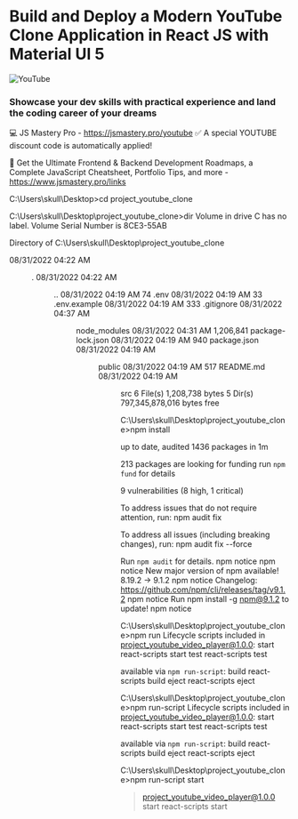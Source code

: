 # Build and Deploy a Modern YouTube Clone Application in React JS with Material UI 5

![YouTube](https://i.ibb.co/4R5RkmW/Thumbnail-5.png)

### Showcase your dev skills with practical experience and land the coding career of your dreams
💻 JS Mastery Pro - https://jsmastery.pro/youtube
✅ A special YOUTUBE discount code is automatically applied!

📙 Get the Ultimate Frontend & Backend Development Roadmaps, a Complete JavaScript Cheatsheet, Portfolio Tips, and more - https://www.jsmastery.pro/links


C:\Users\skull\Desktop>cd project_youtube_clone

C:\Users\skull\Desktop\project_youtube_clone>dir
 Volume in drive C has no label.
 Volume Serial Number is 8CE3-55AB

 Directory of C:\Users\skull\Desktop\project_youtube_clone

08/31/2022  04:22 AM    <DIR>          .
08/31/2022  04:22 AM    <DIR>          ..
08/31/2022  04:19 AM                74 .env
08/31/2022  04:19 AM                33 .env.example
08/31/2022  04:19 AM               333 .gitignore
08/31/2022  04:37 AM    <DIR>          node_modules
08/31/2022  04:31 AM         1,206,841 package-lock.json
08/31/2022  04:19 AM               940 package.json
08/31/2022  04:19 AM    <DIR>          public
08/31/2022  04:19 AM               517 README.md
08/31/2022  04:19 AM    <DIR>          src
               6 File(s)      1,208,738 bytes
               5 Dir(s)  797,345,878,016 bytes free

C:\Users\skull\Desktop\project_youtube_clone>npm install

up to date, audited 1436 packages in 1m

213 packages are looking for funding
  run `npm fund` for details

9 vulnerabilities (8 high, 1 critical)

To address issues that do not require attention, run:
  npm audit fix

To address all issues (including breaking changes), run:
  npm audit fix --force

Run `npm audit` for details.
npm notice
npm notice New major version of npm available! 8.19.2 -> 9.1.2
npm notice Changelog: https://github.com/npm/cli/releases/tag/v9.1.2
npm notice Run npm install -g npm@9.1.2 to update!
npm notice

C:\Users\skull\Desktop\project_youtube_clone>npm run
Lifecycle scripts included in project_youtube_video_player@1.0.0:
  start
    react-scripts start
  test
    react-scripts test

available via `npm run-script`:
  build
    react-scripts build
  eject
    react-scripts eject


C:\Users\skull\Desktop\project_youtube_clone>npm run-script
Lifecycle scripts included in project_youtube_video_player@1.0.0:
  start
    react-scripts start
  test
    react-scripts test

available via `npm run-script`:
  build
    react-scripts build
  eject
    react-scripts eject


C:\Users\skull\Desktop\project_youtube_clone>npm run-script start

> project_youtube_video_player@1.0.0 start
> react-scripts start

